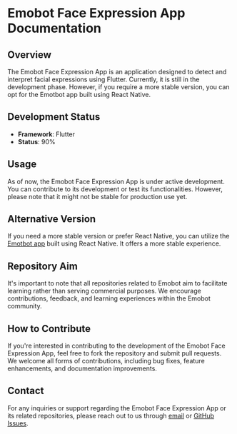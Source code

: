 # Emobot Face Expression App Documentation

## Overview
The Emobot Face Expression App is an application designed to detect and interpret facial expressions using Flutter. Currently, it is still in the development phase. However, if you require a more stable version, you can opt for the Emotbot app built using React Native.

## Development Status
- **Framework**: Flutter
- **Status**: 90%

## Usage
As of now, the Emobot Face Expression App is under active development. You can contribute to its development or test its functionalities. However, please note that it might not be stable for production use yet.

## Alternative Version
If you need a more stable version or prefer React Native, you can utilize the [Emotbot app](https://github.com/DevWaiYanLinn/emobot) built using React Native. It offers a more stable experience.

## Repository Aim
It's important to note that all repositories related to Emobot aim to facilitate learning rather than serving commercial purposes. We encourage contributions, feedback, and learning experiences within the Emobot community.

## How to Contribute
If you're interested in contributing to the development of the Emobot Face Expression App, feel free to fork the repository and submit pull requests. We welcome all forms of contributions, including bug fixes, feature enhancements, and documentation improvements.

## Contact
For any inquiries or support regarding the Emobot Face Expression App or its related repositories, please reach out to us through [email](mailto:emobot_support@example.com) or [GitHub Issues](https://github.com/emobot/issues).
